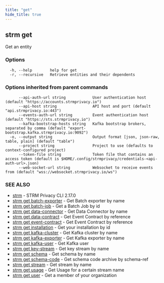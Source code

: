 ```yaml
---
title: "get"
hide_title: true
---
```

## strm get

Get an entity

### Options

```
  -h, --help        help for get
  -r, --recursive   Retrieve entities and their dependents
```

### Options inherited from parent commands

```
      --api-auth-url string            User authentication host (default "https://accounts.strmprivacy.io")
      --api-host string                API host and port (default "api.strmprivacy.io:443")
      --events-auth-url string         Event authentication host (default "https://sts.strmprivacy.io")
      --kafka-bootstrap-hosts string   Kafka bootstrap brokers, separated by comma (default "export-bootstrap.kafka.strmprivacy.io:9092")
  -o, --output string                  Output format [json, json-raw, table, plain] (default "table")
      --project string                 Project to use (defaults to context-configured project)
      --token-file string              Token file that contains an access token (default is $HOME/.config/strmprivacy/credentials-<api-auth-url>.json)
      --web-socket-url string          Websocket to receive events from (default "wss://websocket.strmprivacy.io/ws")
```

### SEE ALSO

* [strm](docs/04-reference/01-cli-reference/strm/index.md)	 - STRM Privacy CLI 2.17.0
* [strm get batch-exporter](docs/04-reference/01-cli-reference/strm/get/batch-exporter.md)	 - Get Batch exporter by name
* [strm get batch-job](docs/04-reference/01-cli-reference/strm/get/batch-job.md)	 - Get a Batch Job by id
* [strm get data-connector](docs/04-reference/01-cli-reference/strm/get/data-connector.md)	 - Get Data Connector by name
* [strm get data-contract](docs/04-reference/01-cli-reference/strm/get/data-contract.md)	 - Get Event Contract by reference
* [strm get event-contract](docs/04-reference/01-cli-reference/strm/get/event-contract.md)	 - Get Event Contract by reference
* [strm get installation](docs/04-reference/01-cli-reference/strm/get/installation.md)	 - Get your installation by id
* [strm get kafka-cluster](docs/04-reference/01-cli-reference/strm/get/kafka-cluster.md)	 - Get Kafka cluster by name
* [strm get kafka-exporter](docs/04-reference/01-cli-reference/strm/get/kafka-exporter.md)	 - Get Kafka exporter by name
* [strm get kafka-user](docs/04-reference/01-cli-reference/strm/get/kafka-user.md)	 - Get Kafka user
* [strm get key-stream](docs/04-reference/01-cli-reference/strm/get/key-stream.md)	 - Get key stream by name
* [strm get schema](docs/04-reference/01-cli-reference/strm/get/schema.md)	 - Get schema by name
* [strm get schema-code](docs/04-reference/01-cli-reference/strm/get/schema-code.md)	 - Get schema code archive by schema-ref
* [strm get stream](docs/04-reference/01-cli-reference/strm/get/stream.md)	 - Get stream by name
* [strm get usage](docs/04-reference/01-cli-reference/strm/get/usage.md)	 - Get Usage for a certain stream name
* [strm get user](docs/04-reference/01-cli-reference/strm/get/user.md)	 - Get a member of your organization

